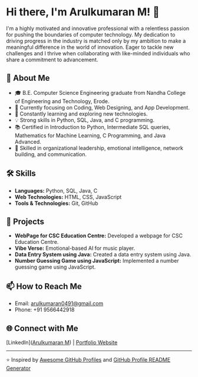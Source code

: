 # Hi there, I'm Arulkumaran M! 👋

I'm a highly motivated and innovative professional with a relentless passion for pushing the boundaries of computer technology. My dedication to driving progress in the industry is matched only by my ambition to make a meaningful difference in the world of innovation. Eager to tackle new challenges and I thrive when collaborating with like-minded individuals who share a commitment to advancement.

## 🚀 About Me

- 🎓 B.E. Computer Science Engineering graduate from Nandha College of Engineering and Technology, Erode.
- 💼 Currently focusing on Coding, Web Designing, and App Development.
- 🌱 Constantly learning and exploring new technologies.
- 💡 Strong skills in Python, SQL, Java, and C programming.
- 📚 Certified in Introduction to Python, Intermediate SQL queries, Mathematics for Machine Learning, C Programming, and Java Advanced.
- 🎯 Skilled in organizational leadership, emotional intelligence, network building, and communication.

## 🛠️ Skills

- **Languages:** Python, SQL, Java, C
- **Web Technologies:** HTML, CSS, JavaScript
- **Tools & Technologies:** Git, GitHub

## 📂 Projects

- **WebPage for CSC Education Centre:** Developed a webpage for CSC Education Centre.
- **Vibe Verse:** Emotional-based AI for music player.
- **Data Entry System using Java:** Created a data entry system using Java.
- **Number Guessing Game using JavaScript:** Implemented a number guessing game using JavaScript.

## 📫 How to Reach Me

- Email: arulkumaran0491@gmail.com
- Phone: +91 9566442918

## 🌐 Connect with Me

[LinkedIn]([Arulkumaran M](https://www.linkedin.com/in/arulkumaran-m-bb3a3a258?utm_source=share&utm_campaign=share_via&utm_content=profile&utm_medium=android_app)) | [Portfolio Website](https://arulkumaran2503.neocities.org/My%20Portfolio/My%20Portfolio)

---

⭐️ Inspired by [Awesome GitHub Profiles](https://github.com/abhisheknaiidu/awesome-github-profile-readme) and [GitHub Profile README Generator](https://rahuldkjain.github.io/gh-profile-readme-generator/)
